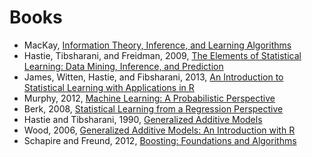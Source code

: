 # Books

 - MacKay, [Information Theory, Inference, and Learning Algorithms](http://www.inference.phy.cam.ac.uk/itprnn/book.pdf)
 - Hastie, Tibsharani, and Freidman, 2009, [The Elements of Statistical Learning: Data Mining, Inference, and Prediction](http://statweb.stanford.edu/~tibs/ElemStatLearn/)
 - James, Witten, Hastie, and Fibsharani, 2013, [An Introduction to Statistical Learning with Applications in R](http://www-bcf.usc.edu/~gareth/ISL/ISLR%20Fourth%20Printing.pdf)
 - Murphy, 2012, [Machine Learning: A Probabilistic Perspective](http://amzn.to/1D7pH2u)
 - Berk, 2008, [Statistical Learning from a Regression Perspective](http://amzn.to/1wuuPeK)
 - Hastie and Tibsharani, 1990, [Generalized Additive Models](http://amzn.to/1zdFKxT)
 - Wood, 2006, [Generalized Additive Models: An Introduction with R](http://amzn.to/1xwfL0D)
 - Schapire and Freund, 2012, [Boosting: Foundations and Algorithms](http://amzn.to/1ww3rxY)
